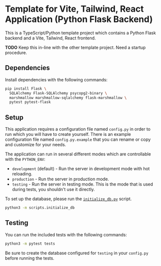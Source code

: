 # Template for Vite, Tailwind, React Application (Python Flask Backend)

This is a TypeScript/Python template project which contains a Python Flask backend and a Vite, Tailwind, React frontend.

**TODO** Keep this in-line with the other template project. Need a startup procedure.

## Dependencies

Install dependencies with the following commands:

```bash
pip install Flask \
  SQLAlchemy Flask-SQLAlchemy psycopg2-binary \
  marshmallow marshmallow-sqlalchemy flask-marshmallow \
  pytest pytest-flask
```

## Setup

This application requires a configuration file named `config.py` in order to run which you will have to create yourself.
There is an example configuration file named `config.py.example` that you can rename
or copy and customize for your needs.

The application can run in several different modes which are controllable with the `PYTHON_ENV`:

* `development` (default) - Run the server in development mode with hot reloading.
* `production` - Run the server in production mode.
* `testing` - Run the server in testing mode. This is the mode that is used during tests, you shouldn't use it directly.

To set up the database, please run the [`initialize_db.py`](./scripts/initialize_db.py) script.

```bash
python3 -m scripts.initialize_db
```

## Testing

You can run the included tests with the following commands:

```bash
python3 -m pytest tests
```

Be sure to create the database configured for `testing` in your `config.py` before running the tests.
